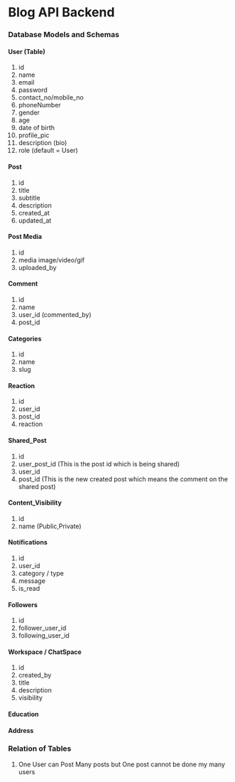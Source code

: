 # Blog API Backend

### Database Models and Schemas

#### User (Table)

1. id
2. name
3. email
4. password
5. contact_no/mobile_no
6. phoneNumber
7. gender
8. age
9. date of birth
10. profile_pic
11. description (bio)
12. role (default = User)

#### Post

1. id
2. title
3. subtitle
4. description
5. created_at
6. updated_at

#### Post Media

1. id
2. media image/video/gif
3. uploaded_by

#### Comment

1. id
2. name
3. user_id (commented_by)
4. post_id

#### Categories

1. id
2. name
3. slug

#### Reaction

1. id
2. user_id
3. post_id
4. reaction

#### Shared_Post

1. id
2. user_post_id (This is the post id which is being shared)
3. user_id
4. post_id (This is the new created post which means the comment on the shared post)

#### Content_Visibility

1. id
2. name (Public,Private)

#### Notifications

1. id
2. user_id
3. category / type
4. message
5. is_read

#### Followers

1. id
2. follower_user_id
3. following_user_id

#### Workspace / ChatSpace

1. id
2. created_by
3. title
4. description
5. visibility

#### Education

#### Address

### Relation of Tables

1. One User can Post Many posts but One post cannot be done my many users


